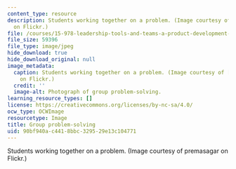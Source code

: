 ```yaml
---
content_type: resource
description: Students working together on a problem. (Image courtesy of premasagar
  on Flickr.)
file: /courses/15-978-leadership-tools-and-teams-a-product-development-lab-spring-2007/90bf940ac4418bbc329529e13c104771_15-978s07.jpg
file_size: 59396
file_type: image/jpeg
hide_download: true
hide_download_original: null
image_metadata:
  caption: Students working together on a problem. (Image courtesy of [premasagar](http://www.flickr.com/photos/dharmasphere/)
    on Flickr.)
  credit: ''
  image-alt: Photograph of group problem-solving.
learning_resource_types: []
license: https://creativecommons.org/licenses/by-nc-sa/4.0/
ocw_type: OCWImage
resourcetype: Image
title: Group problem-solving
uid: 90bf940a-c441-8bbc-3295-29e13c104771
---
```

Students working together on a problem. (Image courtesy of premasagar on Flickr.)